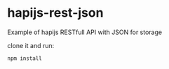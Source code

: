 # hapijs-rest-json
Example of hapijs RESTfull API with JSON for storage

clone it and run:
```shell
npm install
```
